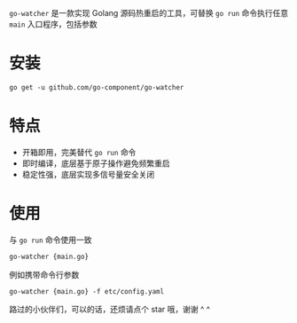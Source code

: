 
`go-watcher` 是一款实现 Golang 源码热重启的工具，可替换 `go run` 命令执行任意 `main` 入口程序，包括参数

# 安装
```html
go get -u github.com/go-component/go-watcher
```

# 特点
*   开箱即用，完美替代 `go run` 命令
*   即时编译，底层基于原子操作避免频繁重启
*   稳定性强，底层实现多信号量安全关闭

# 使用

与 `go run` 命令使用一致 

```html
go-watcher {main.go}
```

例如携带命令行参数

```html
go-watcher {main.go} -f etc/config.yaml
```

路过的小伙伴们，可以的话，还烦请点个 star 哦，谢谢 ^ ^